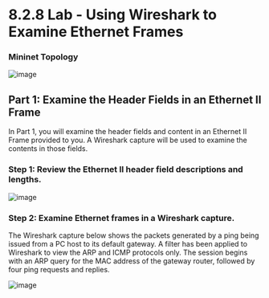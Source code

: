# 8.2.8 Lab - Using Wireshark to Examine Ethernet Frames

### Mininet Topology

![image](https://github.com/tousif13/CISCO_CyberOps/assets/33444140/9438e99b-864f-4d12-8bfe-ece1c7ee9a35)

## Part 1: Examine the Header Fields in an Ethernet II Frame

In Part 1, you will examine the header fields and content in an Ethernet II Frame provided to you. A Wireshark
capture will be used to examine the contents in those fields.

### Step 1: Review the Ethernet II header field descriptions and lengths.

![image](https://github.com/tousif13/CISCO_CyberOps/assets/33444140/8b2065df-ed69-460f-8af7-48da73481168)

### Step 2: Examine Ethernet frames in a Wireshark capture.

The Wireshark capture below shows the packets generated by a ping being issued from a PC host to its
default gateway. A filter has been applied to Wireshark to view the ARP and ICMP protocols only. The
session begins with an ARP query for the MAC address of the gateway router, followed by four ping requests
and replies.

![image](https://github.com/tousif13/CISCO_CyberOps/assets/33444140/a51d8585-fb80-4792-a493-51e909fef5ab)

